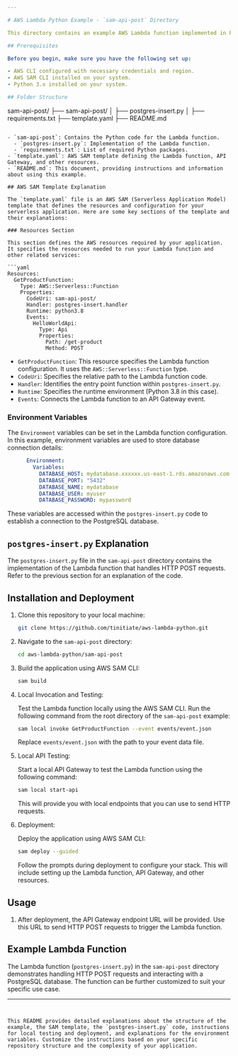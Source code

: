 ```yaml
---

# AWS Lambda Python Example - `sam-api-post` Directory

This directory contains an example AWS Lambda function implemented in Python using AWS SAM (Serverless Application Model). The function is designed to handle HTTP POST requests.

## Prerequisites

Before you begin, make sure you have the following set up:

- AWS CLI configured with necessary credentials and region.
- AWS SAM CLI installed on your system.
- Python 3.x installed on your system.

## Folder Structure

```
sam-api-post/
├── sam-api-post/
│   ├── postgres-insert.py
│   ├── requirements.txt
├── template.yaml
├── README.md
```

- `sam-api-post`: Contains the Python code for the Lambda function.
  - `postgres-insert.py`: Implementation of the Lambda function.
  - `requirements.txt`: List of required Python packages.
- `template.yaml`: AWS SAM template defining the Lambda function, API Gateway, and other resources.
- `README.md`: This document, providing instructions and information about using this example.

## AWS SAM Template Explanation

The `template.yaml` file is an AWS SAM (Serverless Application Model) template that defines the resources and configuration for your serverless application. Here are some key sections of the template and their explanations:

### Resources Section

This section defines the AWS resources required by your application. It specifies the resources needed to run your Lambda function and other related services:

```yaml
Resources:
  GetProductFunction:
    Type: AWS::Serverless::Function
    Properties:
      CodeUri: sam-api-post/
      Handler: postgres-insert.handler
      Runtime: python3.8
      Events:
        HelloWorldApi:
          Type: Api
          Properties:
            Path: /get-product
            Method: POST
```

- `GetProductFunction`: This resource specifies the Lambda function configuration. It uses the `AWS::Serverless::Function` type.
- `CodeUri`: Specifies the relative path to the Lambda function code.
- `Handler`: Identifies the entry point function within `postgres-insert.py`.
- `Runtime`: Specifies the runtime environment (Python 3.8 in this case).
- `Events`: Connects the Lambda function to an API Gateway event.

### Environment Variables

The `Environment` variables can be set in the Lambda function configuration. In this example, environment variables are used to store database connection details:

```yaml
      Environment:
        Variables:
          DATABASE_HOST: mydatabase.xxxxxx.us-east-1.rds.amazonaws.com
          DATABASE_PORT: "5432"
          DATABASE_NAME: mydatabase
          DATABASE_USER: myuser
          DATABASE_PASSWORD: mypassword
```

These variables are accessed within the `postgres-insert.py` code to establish a connection to the PostgreSQL database.

## `postgres-insert.py` Explanation

The `postgres-insert.py` file in the `sam-api-post` directory contains the implementation of the Lambda function that handles HTTP POST requests. Refer to the previous section for an explanation of the code.

## Installation and Deployment

1. Clone this repository to your local machine:

   ```bash
   git clone https://github.com/tinitiate/aws-lambda-python.git
   ```

2. Navigate to the `sam-api-post` directory:

   ```bash
   cd aws-lambda-python/sam-api-post
   ```

3. Build the application using AWS SAM CLI:

   ```bash
   sam build
   ```

4. Local Invocation and Testing:

   Test the Lambda function locally using the AWS SAM CLI. Run the following command from the root directory of the `sam-api-post` example:

   ```bash
   sam local invoke GetProductFunction --event events/event.json
   ```

   Replace `events/event.json` with the path to your event data file.

5. Local API Testing:

   Start a local API Gateway to test the Lambda function using the following command:

   ```bash
   sam local start-api
   ```

   This will provide you with local endpoints that you can use to send HTTP requests.

6. Deployment:

   Deploy the application using AWS SAM CLI:

   ```bash
   sam deploy --guided
   ```

   Follow the prompts during deployment to configure your stack. This will include setting up the Lambda function, API Gateway, and other resources.

## Usage

1. After deployment, the API Gateway endpoint URL will be provided. Use this URL to send HTTP POST requests to trigger the Lambda function.

## Example Lambda Function

The Lambda function (`postgres-insert.py`) in the `sam-api-post` directory demonstrates handling HTTP POST requests and interacting with a PostgreSQL database. The function can be further customized to suit your specific use case.

---
```


This README provides detailed explanations about the structure of the example, the SAM template, the `postgres-insert.py` code, instructions for local testing and deployment, and explanations for the environment variables. Customize the instructions based on your specific repository structure and the complexity of your application.
